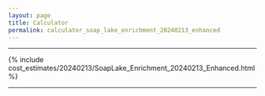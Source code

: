 ```yaml
---
layout: page
title: Calculator
permalink: calculator_soap_lake_enrichment_20240213_enhanced
---
```


___

{% include cost_estimates/20240213/SoapLake_Enrichment_20240213_Enhanced.html %}

___

